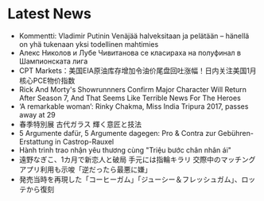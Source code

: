 # Latest News
-  Kommentti: Vladimir Putinin Venäjää halveksitaan ja pelätään – hänellä on yhä tukenaan yksi todellinen mahti­mies
-  Алекс Николов и Лубе Чивитанова се класираха на полуфинал в Шампионската лига
-  CPT Markets：美国EIA原油库存增加令油价尾盘回吐涨幅！日内关注美国1月核心PCE物价指数
-  Rick And Morty's Showrunnners Confirm Major Character Will Return After Season 7, And That Seems Like Terrible News For The Heroes
-  ‘A remarkable woman’: Rinky Chakma, Miss India Tripura 2017, passes away at 29
-  春季特別展 古代ガラス 輝く意匠と技法
-  5 Argumente dafür, 5 Argumente dagegen: Pro & Contra zur Gebühren-Erstattung in Castrop-Rauxel
-  Hành trình trao nhận yêu thương cùng "Triệu bước chân nhân ái"
-  遠野なぎこ、1カ月で新恋人と破局 手元には指輪キラリ 交際中のマッチングアプリ利用も示唆「逆だったら最悪に嫌」
-  発売当時を再現した「コーヒーガム」「ジューシー＆フレッシュガム」、ロッテから復刻
